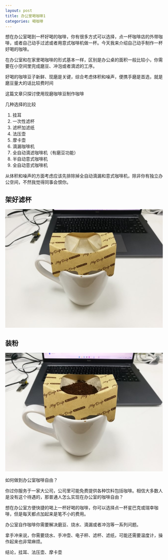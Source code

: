 ```yaml
---
layout: post
title: 办公室喝咖啡1
categories: 喝咖啡
---
```


想在办公室喝到一杯好喝的咖啡，你有很多方式可以选择，点一杯咖啡店的外带咖啡，或者自己动手过滤或者用意式咖啡机做一杯。今天我来介绍自己动手制作一杯好喝的咖啡。

在办公室和在家里喝咖啡的形式基本一样，区别是办公桌的面积一般比较小，你需要在小空间里完成磨豆、冲泡或者滴滤的工序。

好喝的咖啡豆子新鲜、现磨是关键，综合考虑体积和噪声，便携手磨是首选，就是磨豆量大的话比较费时间

这篇文章只探讨使用现磨咖啡豆制作咖啡

几种选择的比较

1. 挂耳
2. 一次性滤杯
3. 滤杯加滤纸
4. 法压壶
5. 摩卡壶
6. 滴漏咖啡机
7. 全自动滴滤咖啡机（有磨豆功能）
8. 半自动意式咖啡机
9. 全自动意式咖啡机

从体积和噪声的方面考虑应该先排除掉全自动滴漏和意式咖啡机，除非你有独立办公空间，不然我觉得同事会恨你。

## 架好滤杯
![](/assets/life/coffee/coffee-1.jpg)
## 装粉
![](/assets/life/coffee/coffee-2.jpg)

如何做到办公室咖啡自由？

你过你服务于一家大公司，公司里可能免费提供各种饮料包括咖啡。相信大多数人是没有这个待遇的，那普通人怎么实现在办公室的咖啡自由？

想在办公室方便快捷的喝上一杯好喝的咖啡，你可以选择点一杯星巴克或瑞幸咖啡，但是每天都点加起来是笔不小的费用。

办公室自作咖啡你需要解决磨豆、烧水、滴漏或者冲泡等一系列问题。

拿手冲来说，你需要烧水、手冲壶、电子秤、滤杯、滤纸，可能还需要温度计，操作起来也非常麻烦。

结论，挂耳、法压壶、摩卡壶